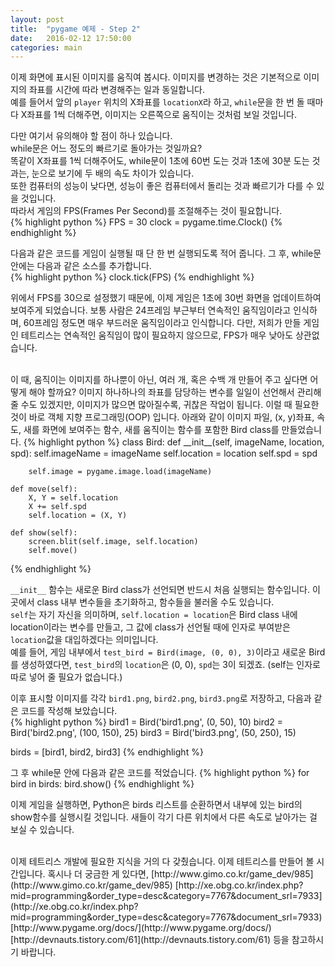 ```yaml
---
layout: post
title:  "pygame 예제 - Step 2"
date:   2016-02-12 17:50:00
categories: main
---
```


이제 화면에 표시된 이미지를 움직여 봅시다.
이미지를 변경하는 것은 기본적으로 이미지의 좌표를 시간에 따라 변경해주는 일과 동일합니다.  
예를 들어서 앞의 `player` 위치의 X좌표를 `locationX`라 하고, `while`문을 한 번 돌 때마다 X좌표를 1씩 더해주면, 이미지는 오른쪽으로 움직이는 것처럼 보일 것입니다.

다만 여기서 유의해야 할 점이 하나 있습니다.  
while문은 어느 정도의 빠르기로 돌아가는 것일까요?  
똑같이 X좌표를 1씩 더해주어도, while문이 1초에 60번 도는 것과 1초에 30분 도는 것과는, 눈으로 보기에 두 배의 속도 차이가 있습니다.  
또한 컴퓨터의 성능이 낮다면, 성능이 좋은 컴퓨터에서 돌리는 것과 빠르기가 다를 수 있을 것입니다.  
따라서 게임의 FPS(Frames Per Second)를 조절해주는 것이 필요합니다.  
{% highlight python %}
FPS = 30
clock = pygame.time.Clock()
{% endhighlight %}

다음과 같은 코드를 게임이 실행될 때 단 한 번 실행되도록 적어 줍니다. 그 후, while문 안에는 다음과 같은 소스를 추가합니다.  
{% highlight python %}
clock.tick(FPS)
{% endhighlight %}

위에서 FPS를 30으로 설정했기 때문에, 이제 게임은 1초에 30번 화면을 업데이트하여 보여주게 되었습니다. 보통 사람은 24프레임 부근부터 연속적인 움직임이라고 인식하며, 60프레임 정도면 매우 부드러운 움직임이라고 인식합니다. 다만, 저희가 만들 게임인 테트리스는 연속적인 움직임이 많이 필요하지 않으므로, FPS가 매우 낮아도 상관없습니다.

<br>
이 때, 움직이는 이미지를 하나뿐이 아닌, 여러 개, 혹은 수백 개 만들어 주고 싶다면 어떻게 해야 할까요? 이미지 하나하나의 좌표를 담당하는 변수를 일일이 선언해서 관리해 줄 수도 있겠지만, 이미지가 많으면 많아질수록, 귀찮은 작업이 됩니다. 이럴 때 필요한 것이 바로 객체 지향 프로그래밍(OOP) 입니다.  
아래와 같이 이미지 파일, (x, y)좌표, 속도, 새를 화면에 보여주는 함수, 새를 움직이는 함수를 포함한 Bird class를 만들었습니다.  
{% highlight python %}
class Bird:
    def __init__(self, imageName, location, spd):
        self.imageName = imageName
        self.location = location
        self.spd = spd

        self.image = pygame.image.load(imageName)

    def move(self):
        X, Y = self.location
        X += self.spd
        self.location = (X, Y)

    def show(self):
        screen.blit(self.image, self.location)
        self.move()
{% endhighlight %}

`__init__` 함수는 새로운 Bird class가 선언되면 반드시 처음 실행되는 함수입니다. 이곳에서 class 내부 변수들을 초기화하고, 함수들을 불러올 수도 있습니다.  
`self`는 자기 자신을 의미하며, `self.location = location`은 Bird class 내에 location이라는 변수를 만들고, 그 값에 class가 선언될 때에 인자로 부여받은 `location`값을 대입하겠다는 의미입니다.  
예를 들어, 게임 내부에서 `test_bird = Bird(image, (0, 0), 3)`이라고 새로운 Bird를 생성하였다면, `test_bird`의 `location`은 (0, 0), `spd`는 3이 되겠죠. (self는 인자로 따로 넣어 줄 필요가 없습니다.)

이후 표시할 이미지를 각각 `bird1.png`, `bird2.png`, `bird3.png`로 저장하고, 다음과 같은 코드를 작성해 보았습니다.  
{% highlight python %}
bird1 = Bird('bird1.png', (0, 50), 10)
bird2 = Bird('bird2.png', (100, 150), 25)
bird3 = Bird('bird3.png', (50, 250), 15)

birds = [bird1, bird2, bird3]
{% endhighlight %}

그 후 while문 안에 다음과 같은 코드를 적었습니다.
{% highlight python %}
for bird in birds:
    bird.show()
{% endhighlight %}

이제 게임을 실행하면, Python은 birds 리스트를 순환하면서 내부에 있는 bird의 show함수를 실행시킬 것입니다. 새들이 각기 다른 위치에서 다른 속도로 날아가는 걸 보실 수 있습니다.

<br>
이제 테트리스 개발에 필요한 지식을 거의 다 갖췄습니다. 이제 테트리스를 만들어 볼 시간입니다.
혹시나 더 궁금한 게 있다면,  
[http://www.gimo.co.kr/game_dev/985](http://www.gimo.co.kr/game_dev/985)  
[http://xe.obg.co.kr/index.php?mid=programming&order_type=desc&category=7767&document_srl=7933](http://xe.obg.co.kr/index.php?mid=programming&order_type=desc&category=7767&document_srl=7933)  
[http://www.pygame.org/docs/](http://www.pygame.org/docs/)  
[http://devnauts.tistory.com/61](http://devnauts.tistory.com/61) 등을 참고하시기 바랍니다.
